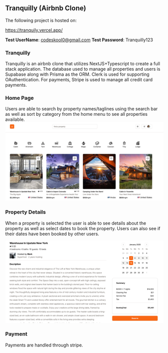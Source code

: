 ## Tranquilly (Airbnb Clone)

The following project is hosted on:

https://tranquily.vercel.app/

**Test UserName**: codeskool0@gmail.com
**Test Password**: Tranquilly123

### Tranquilly

Tranquilly is an airbnb clone that utilizes NextJS+Typescript to create a full stack application. The database used to manage all properties and users is Supabase along with Prisma as the ORM. Clerk is used for supporting OAuthentication. For payments, Stripe is used to manage all credit card payments.

### Home Page

Users are able to search by property names/taglines using the search bar as well as sort by category from the home menu to see all properties available.
![Home Page](./homepage.png)

### Property Details

When a property is selected the user is able to see details about the property as well as select dates to book the property. Users can also see if their dates have been booked by other users.

![Property Details](./propertydetails.png)

### Payment

Payments are handled through stripe.
